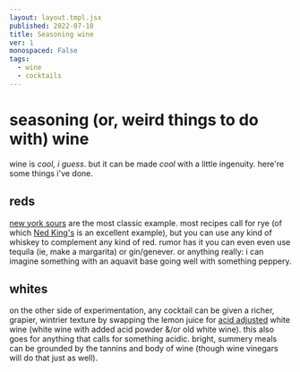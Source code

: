 ```yaml
---
layout: layout.tmpl.jsx
published: 2022-07-10
title: Seasoning wine
ver: 1
monospaced: False
tags:
  - wine
  - cocktails
---
```


# seasoning (or, weird things to do with) wine

wine is *cool, i guess*. but it can be made *cool* with a little ingenuity. here're some things i've done.

## reds

[new york sours](https://punchdrink.com/articles/mastering-the-new-york-sour-whiskey-cocktail-recipe/) are the most classic example. most recipes call for rye (of which [Ned King's](https://punchdrink.com/recipes/ned-kings-new-york-sour/) is an excellent example), but you can use any kind of whiskey to complement any kind of red. rumor has it you can even even use tequila (ie, make a margarita) or gin/genever. or anything really: i can imagine something with an aquavit base going well with something peppery.



## whites

on the other side of experimentation, any cocktail can be given a richer, grapier, wintrier texture by swapping the lemon juice for [acid adjusted](https://punchdrink.com/articles/hack-your-drink-acid-adjusted-citrus/) white wine (white wine with added acid powder &/or old white wine). this also goes for anything that calls for something acidic. bright, summery meals can be grounded by the tannins and body of wine (though wine vinegars will do that just as well).
